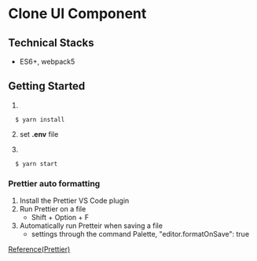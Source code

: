 # Clone UI Component

## Technical Stacks

- ES6+, webpack5

## Getting Started

1.

```
  $ yarn install
```

2. set **.env** file

3.

```
  $ yarn start
```

### **Prettier auto formatting**

1. Install the Prettier VS Code plugin
2. Run Prettier on a file
   - Shift + Option + F
3. Automatically run Pretteir when saving a file
   - settings through the command Palette, "editor.formatOnSave": true

[Reference(Prettier)](https://www.codereadability.com/automated-code-formatting-with-prettier/)
